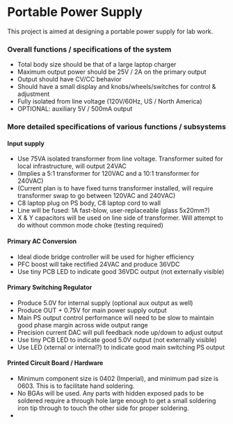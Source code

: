 <H1> Portable Power Supply </H1>

This project is aimed at designing a portable power supply for lab work.

<H3> Overall functions / specifications of the system </H3>

* Total body size should be that of a large laptop charger
* Maximum output power should be 25V / 2A on the primary output
* Output should have CV/CC behavior
* Should have a small display and knobs/wheels/switches for control & adjustment
* Fully isolated from line voltage (120V/60Hz, US / North America)
* OPTIONAL: auxiliary 5V / 500mA output

<H3> More detailed specifications of various functions / subsystems </H3>

<H4> Input supply </H4>

* Use 75VA isolated transformer from line voltage. Transformer suited for local infrastructure, will output 24VAC
* (Implies a 5:1 transformer for 120VAC and a 10:1 transformer for 240VAC)
* (Current plan is to have fixed turns transformer installed, will require transformer swap to go between 120VAC and 240VAC)
* C8 laptop plug on PS body, C8 laptop cord to wall
* Line will be fused: 1A fast-blow, user-replaceable (glass 5x20mm?)
* X & Y capacitors will be used on line side of transformer. Will attempt to do without common mode choke (testing required)

<H4> Primary AC Conversion </H4>

* Ideal diode bridge controller will be used for higher efficiency
* PFC boost will take rectified 24VAC and produce 36VDC
* Use tiny PCB LED to indicate good 36VDC output (not externally visible)

<H4> Primary Switching Regulator </H4>

* Produce 5.0V for internal supply (optional aux output as well)
* Produce OUT + 0.75V for main power supply output
* Main PS output control performance will need to be slow to maintain good phase margin across wide output range
* Precision current DAC will pull feedback node up/down to adjust output
* Use tiny PCB LED to indicate good 5.0V output (not externally visible)
* Use LED (xternal or internal?) to indicate good main switching PS output


<H4> Printed Circuit Board / Hardware </H4>

* Minimum component size is 0402 (Imperial), and minimum pad size is 0603. This is to facilitate hand soldering.
* No BGAs will be used. Any parts with hidden exposed pads to be soldered require a through hole large enough to get a small soldering iron tip through to touch the other side for proper soldering.
* 
